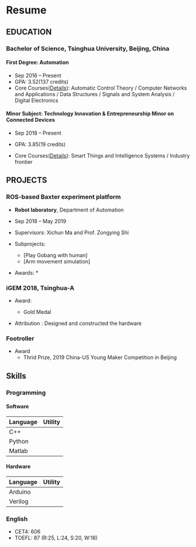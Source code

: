 # Resume

## EDUCATION

### Bachelor of Science, Tsinghua University, Beijing, China

#### First Degree: Automation

* Sep 2016 – Present
* GPA: 3.52(137 credits)
* Core Courses([Details]()): Automatic Control Theory / Computer Networks and Applications / Data Structures / Signals and
  System Analysis / Digital Electronics 

#### Minor Subject:  Technology Innovation & Entrepreneurship Minor on Connected Devices

* Sep 2018 – Present

* GPA: 3.85(19 credits)
* Core Courses([Details]()): Smart Things and Intelligence Systems / Industry frontier

## PROJECTS

### ROS-based Baxter experiment platform

* **Robot laboratory**, Department of Automation

* Sep 2018 – May 2019

* Supervisors: Xichun Ma and Prof. Zongying Shi
* Subprojects: 
  * [Play Gobang with human]
  * [Arm movement simulation]
* Awards:
  * 

### iGEM 2018, Tsinghua-A

* Award:
  * Gold Medal

* Attribution : Designed and constructed the hardware

### Footroller

* Award
  * Thrid Prize, 2019 China-US Young Maker Competition in Beijing

## Skills

### Programming

#### Software

| Language | Utility |
| -------- | ------- |
| C++      |         |
| Python   |         |
| Matlab   |         |

#### Hardware

| Language | Utility |
| -------- | ------- |
| Arduino  |         |
| Verilog  |         |



### English

* CET4: 606
* TOEFL: 87 (R:25, L:24, S:20, W:18)